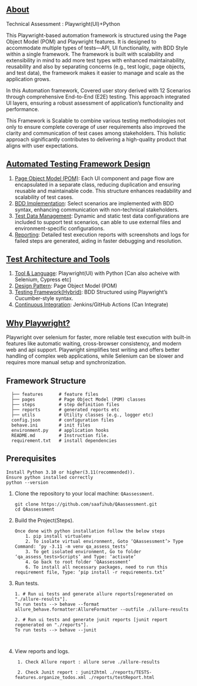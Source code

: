 ## <u>About</u>
Technical Assessment : Playwright(UI)+Python

This Playwright-based automation framework is structured using the Page Object Model (POM) and Playwright features. It is designed to accommodate multiple types of tests—API, UI functionality, with BDD Style within a single framework. The framework is built with scalability and extensibility in mind to add more test types with enhanced maintainability, reusability and also by separating concerns (e.g., test logic, page objects, and test data), the framework makes it easier to manage and scale as the application grows.

In this Automation framework, Covered user story derived with 12 Scenarios through comprehensive End-to-End (E2E) testing. This approach integrated UI layers, ensuring a robust assessment of  application’s functionality and performance. 

This Framework is Scalable to combine various testing methodologies not only to ensure complete coverage of user requirements also improved the clarity and communication of test cases among stakeholders. This holistic approach significantly contributes to delivering a high-quality product that aligns with user expectations.

## <u>Automated Testing Framework Design</u>
1.	<u>Page Object Model (POM)</u>: 
        Each UI component and page flow are encapsulated in a separate class, reducing duplication and ensuring reusable and maintainable code. This structure enhances readability and scalability of test cases.
2.	<u>BDD Implementation</u>: 
         Select scenarios are implemented with BDD syntax, enhancing communication with non-technical stakeholders.
3.	<u>Test Data Management</u>: 
         Dynamic and static test data configurations are included to support test scenarios, can able to use external files and environment-specific configurations.
4.	<u>Reporting</u>: 
         Detailed test execution reports with screenshots and logs for failed steps are generated, aiding in faster debugging and resolution.

## <u>Test Architecture and Tools</u>
1.	<u>Tool & Language</u>: Playwright(UI) with Python [Can also acheive with Selenium, Cypress etc]
2.	<u>Design Pattern</u>: Page Object Model (POM)
3.	<u>Testing Framework(Hybrid)</u>: BDD Structured using Playwright’s Cucumber-style syntax.
4.	<u>Continuous Integration</u>: Jenkins/GitHub Actions (Can Integrate)

## <u>Why Playwright?</u>
Playwright over selenium for faster, more reliable test execution with built-in features like automatic waiting, cross-browser consistency, and modern web and api support. Playwright simplifies test writing and offers better handling of complex web applications, while Selenium can be slower and requires more manual setup and synchronization.


## Framework Structure
      ├── features      # feature files
      ├── pages         # Page Object Model (POM) classes
      ├── steps         # step definition files
      ├── reports       # generated reports etc
      ├── utils         # Utility classes (e.g., logger etc)
      config.json       # configuration files
      behave.ini        # init files
      environment.py    # application hooks
      README.md         # Instruction file.
      requirement.txt   # install dependencies
      
   

## Prerequisites
   ```
   Install Python 3.10 or higher(3.11(recommended)).
   Ensure python installed correctly
   python --version
   ```
1. Clone the repository to your local machine:  `QAassessment`.

   ```
   git clone https://github.com/saafihub/QAassessment.git
   cd QAassessment
   ```
2. Build the Project(Steps).
   ```
   Once done with python installation follow the below steps
       1. pip install virtualenv
       2. To isolate virtual environment, Goto ‘QAassessment’> Type Command: ‘py -3.11 -m venv qa_assess_tests’
       3. To get isolated environment, Go to folder ‘qa_assess_tests>Scripts’ and Type: ‘activate’
       4. Go back to root folder ‘QAassessment’
       6. To install all necessary packages, need to run this requirement file, Type: ‘pip install -r requirements.txt’
   ```
   
5. Run tests.

   ```
   1. # Run ui tests and generate allure reports[regenerated on "./allure-results"].
   To run tests --> behave --format allure_behave.formatter:AllureFormatter --outfile ./allure-results
   
   2. # Run ui tests and generate junit reports [junit report regenerated on "./reports"].
   To run tests --> behave --junit
 
 
   ```
6. View reports and logs.
   ```
    1. Check Allure report : allure serve ./allure-results
   
    2. Check Junit report : junit2html ./reports/TESTS-features.organize_todos.xml ./reports/testReport.html

    ```
